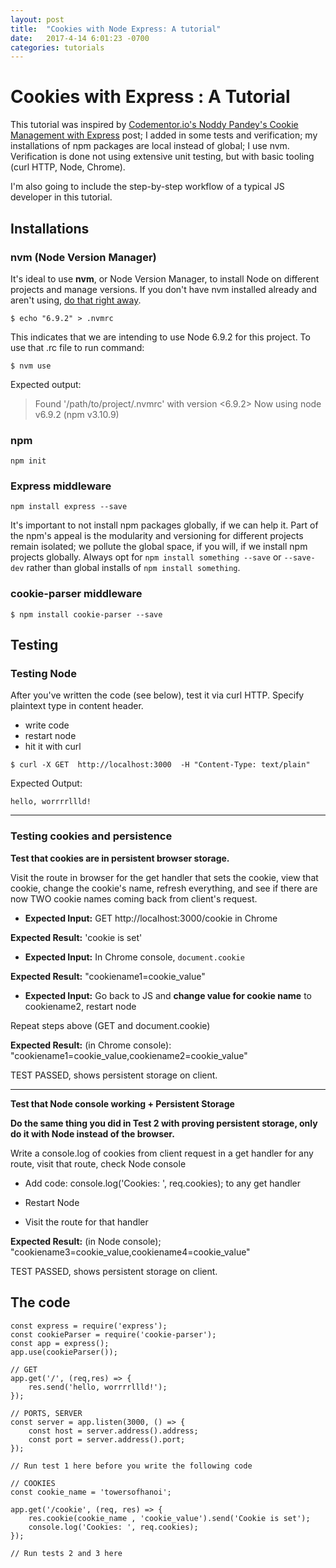 ```yaml
---
layout: post
title:  "Cookies with Node Express: A tutorial"
date:   2017-4-14 6:01:23 -0700
categories: tutorials
---
```

# Cookies with Express : A Tutorial

This tutorial was inspired by [Codementor.io's Noddy Pandey's Cookie Management
with Express](https://www.codementor.io/noddy/cookie-management-in-express-js-du107rmna)
post; I added in some tests and verification; my installations of npm
packages are local instead of global; I use nvm. Verification is done not
using extensive unit testing, but with basic tooling (curl HTTP, Node, Chrome).

I'm also going to include the step-by-step workflow of a typical JS developer
in this tutorial.

## Installations

### nvm (Node Version Manager)

It's ideal to use **nvm**, or Node Version Manager, to install Node on different projects and manage versions.
If you don't have nvm installed already and aren't using, [do that right away](https://github.com/creationix/nvm).
```
$ echo "6.9.2" > .nvmrc
```
This indicates that we are intending to use Node 6.9.2 for this project. To use that .rc file to run command:
```
$ nvm use
```
Expected output:
> Found '/path/to/project/.nvmrc' with version <6.9.2>
Now using node v6.9.2 (npm v3.10.9)

### npm
```
npm init
```

### Express middleware

```
npm install express --save
```
It's important to not install npm packages globally, if we can help it.
Part of the npm's appeal is the modularity and versioning for different
projects remain isolated; we pollute the global space, if you will, if we
install npm projects globally. Always opt for `npm install something --save`
or `--save-dev` rather than global installs of `npm install something`.

### cookie-parser middleware

```
$ npm install cookie-parser --save
```

## Testing

### Testing Node

After you've written the code (see below), test it via curl HTTP. Specify plaintext type in content header.

- write code
- restart node
- hit it with curl

```
$ curl -X GET  http://localhost:3000  -H "Content-Type: text/plain"
```

Expected Output:
```
hello, worrrrllld!
```
**********************
### Testing cookies and persistence
**Test that cookies are in persistent browser storage.**

Visit the route in browser for the get handler that sets the cookie,
view that cookie, change the cookie's name, refresh everything, and
see if there are now TWO cookie names coming back from client's request.

- **Expected Input:** GET  http://localhost:3000/cookie in Chrome

 **Expected Result:** 'cookie is set'

- **Expected Input:** In Chrome console,
`document.cookie`

 **Expected Result:** "cookiename1=cookie_value"

- **Expected Input:** Go back to JS and **change value for cookie name** to cookiename2,
restart node

 Repeat steps above (GET and document.cookie)

 **Expected Result:** (in Chrome console):
"cookiename1=cookie_value,cookiename2=cookie_value"

TEST PASSED, shows persistent storage on client.

**********************

**Test that Node console working + Persistent Storage**

**Do the same thing you did in Test 2 with proving persistent storage, only
do it with Node instead of the browser.**

Write a console.log of cookies from client request in a get handler for any route,
visit that route, check Node console

- Add code: console.log('Cookies: ', req.cookies); to any get handler

- Restart Node

- Visit the route for that handler

 **Expected Result:** (in Node console);
"cookiename3=cookie_value,cookiename4=cookie_value"

TEST PASSED, shows persistent storage on client.


## The code

```
const express = require('express');
const cookieParser = require('cookie-parser');
const app = express();
app.use(cookieParser());

// GET
app.get('/', (req,res) => {
	res.send('hello, worrrrllld!');
});

// PORTS, SERVER
const server = app.listen(3000, () => {
	const host = server.address().address;
	const port = server.address().port;
});

// Run test 1 here before you write the following code

// COOKIES
const cookie_name = 'towersofhanoi';

app.get('/cookie', (req, res) => {
	res.cookie(cookie_name , 'cookie_value').send('Cookie is set');
	console.log('Cookies: ', req.cookies);
});

// Run tests 2 and 3 here
```
